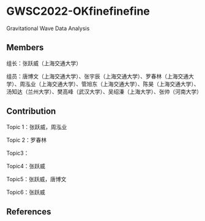 # GWSC2022-OKfinefinefine
Gravitational Wave Data Analysis

## Members
组长：张跃威（上海交通大学）

组员：唐博文（上海交通大学）、张宇辰（上海交通大学）、罗春林（上海交通大学）、周泓业（上海交通大学）、管旭东（上海交通大学）、陈昊（上海交通大学）、汤知达（兰州大学）、樊高峰（武汉大学）、吴绍溱（上海大学）、张帅（河南大学）



## Contribution

Topic 1：张跃威，周泓业



Topic 2：罗春林



Topic3：



Topic4：张跃威



Topic5：张跃威，唐博文



Topic6：张跃威

## References
